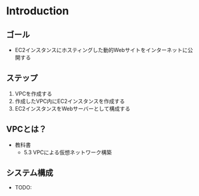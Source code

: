 # Introduction

## ゴール
- EC2インスタンスにホスティングした動的Webサイトをインターネットに公開する

## ステップ
1. VPCを作成する
2. 作成したVPC内にEC2インスタンスを作成する
3. EC2インスタンスをWebサーバーとして構成する

## VPCとは？
- 教科書
    - 5.3 VPCによる仮想ネットワーク構築

## システム構成

- TODO:

